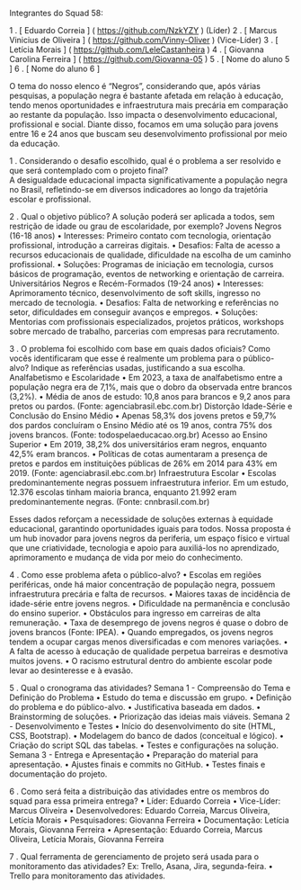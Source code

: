 Integrantes do Squad 58:

1 .   [ Eduardo Correia ] (  https://github.com/NzkYZY  ) (Líder)
2 .   [ Marcus Vinicius de Oliveira ] (  https://github.com/Vinny-Oliver  ) (Vice-Líder)
3 .   [ Letícia Morais ] (  https://github.com/LeleCastanheira  )
4 .   [ Giovanna Carolina Ferreira ] (  https://github.com/Giovanna-05  )
5 .   [ Nome do aluno 5 ]
6 .   [ Nome do aluno 6 ]

O tema do nosso elenco é “Negros”, considerando que, após várias pesquisas, a população negra é bastante afetada em relação à educação, tendo menos oportunidades e infraestrutura mais precária em comparação ao restante da população. Isso impacta o desenvolvimento educacional, profissional e social. Diante disso, focamos em uma solução para jovens entre 16 e 24 anos que buscam seu desenvolvimento profissional por meio da educação.

1 . Considerando o desafio escolhido, qual é o problema a ser resolvido e que será contemplado com o projeto final?  
A desigualdade educacional impacta significativamente a população negra no Brasil, refletindo-se em diversos indicadores ao longo da trajetória escolar e profissional.

2 . Qual o objetivo público? A solução poderá ser aplicada a todos, sem restrição de idade ou grau de escolaridade, por exemplo?
Jovens Negros (16-18 anos)
• Interesses: Primeiro contato com tecnologia, orientação profissional, introdução a carreiras digitais.
• Desafios: Falta de acesso a recursos educacionais de qualidade, dificuldade na escolha de um caminho profissional.
• Soluções: Programas de iniciação em tecnologia, cursos básicos de programação, eventos de networking e orientação de carreira.
Universitários Negros e Recém-Formados (19-24 anos)
• Interesses: Aprimoramento técnico, desenvolvimento de soft skills, ingresso no mercado de tecnologia.
• Desafios: Falta de networking e referências no setor, dificuldades em conseguir avanços e empregos.
• Soluções: Mentorias com profissionais especializados, projetos práticos, workshops sobre mercado de trabalho, parcerias com empresas para recrutamento.

3 . O problema foi escolhido com base em quais dados oficiais? Como vocês identificaram que esse é realmente um problema para o público-alvo? Indique as referências usadas, justificando a sua escolha.
Analfabetismo e Escolaridade
• Em 2023, a taxa de analfabetismo entre a população negra era de 7,1%, mais que o dobro da observada entre brancos (3,2%).
• Média de anos de estudo: 10,8 anos para brancos e 9,2 anos para pretos ou pardos. (Fonte: agenciabrasil.ebc.com.br)
Distorção Idade-Série e Conclusão do Ensino Médio
• Apenas 58,3% dos jovens pretos e 59,7% dos pardos concluíram o Ensino Médio até os 19 anos, contra 75% dos jovens brancos.
(Fonte: todospelaeducacao.org.br)
Acesso ao Ensino Superior
• Em 2019, 38,2% dos universitários eram negros, enquanto 42,5% eram brancos.
• Políticas de cotas aumentaram a presença de pretos e pardos em instituições públicas de 26% em 2014 para 43% em 2019.
(Fonte: agenciabrasil.ebc.com.br)
Infraestrutura Escolar
• Escolas predominantemente negras possuem infraestrutura inferior. Em um estudo, 12.376 escolas tinham maioria branca, enquanto 21.992 eram predominantemente negras.
(Fonte: cnnbrasil.com.br)

Esses dados reforçam a necessidade de soluções externas à equidade educacional, garantindo oportunidades iguais para todos. Nossa proposta é um hub inovador para jovens negros da periferia, um espaço físico e virtual que une criatividade, tecnologia e apoio para auxiliá-los no aprendizado, aprimoramento e mudança de vida por meio do conhecimento.

4 . Como esse problema afeta o público-alvo?
• Escolas em regiões periféricas, onde há maior concentração de população negra, possuem infraestrutura precária e falta de recursos.
• Maiores taxas de incidência de idade-série entre jovens negros.
• Dificuldade na permanência e conclusão do ensino superior.
• Obstáculos para ingresso em carreiras de alta remuneração.
• Taxa de desemprego de jovens negros é quase o dobro de jovens brancos (Fonte: IPEA).
• Quando empregados, os jovens negros tendem a ocupar cargas menos diversificadas e com menores variações.
• A falta de acesso à educação de qualidade perpetua barreiras e desmotiva muitos jovens.
• O racismo estrutural dentro do ambiente escolar pode levar ao desinteresse e à evasão.

5 . Qual o cronograma das atividades?
Semana 1 - Compreensão do Tema e Definição do Problema
• Estudo do tema e discussão em grupo.
• Definição do problema e do público-alvo.
• Justificativa baseada em dados.
• Brainstorming de soluções.
• Priorização das ideias mais viáveis.
Semana 2 - Desenvolvimento e Testes
• Início do desenvolvimento do site (HTML, CSS, Bootstrap).
• Modelagem do banco de dados (conceitual e lógico).
• Criação do script SQL das tabelas.
• Testes e configurações na solução.
Semana 3 - Entrega e Apresentação
• Preparação do material para apresentação.
• Ajustes finais e commits no GitHub.
• Testes finais e documentação do projeto.

6 . Como será feita a distribuição das atividades entre os membros do squad para essa primeira entrega?
• Líder: Eduardo Correia
• Vice-Líder: Marcus Oliveira
• Desenvolvedores: Eduardo Correia, Marcus Oliveira, Letícia Morais
• Pesquisadores: Giovanna Ferreira
• Documentação: Letícia Morais, Giovanna Ferreira
• Apresentação: Eduardo Correia, Marcus Oliveira, Letícia Morais, Giovanna Ferreira

7 . Qual ferramenta de gerenciamento de projeto será usada para o monitoramento das atividades? Ex: Trello, Asana, Jira, segunda-feira.
• Trello para monitoramento das atividades.
